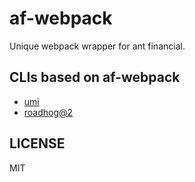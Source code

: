 # af-webpack

Unique webpack wrapper for ant financial.

## CLIs based on af-webpack

* [umi](https://github.com/umijs/umi)
* [roadhog@2](https://github.com/sorrycc/roadhog/tree/2.0)

## LICENSE

MIT
